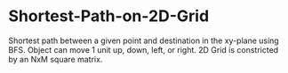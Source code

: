 # Shortest-Path-on-2D-Grid
Shortest path between a given point and destination in the xy-plane using BFS.
Object can move 1 unit up, down, left, or right.
2D Grid is constricted by an NxM square matrix.
